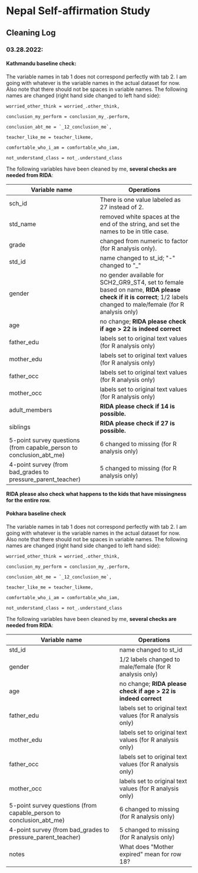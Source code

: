 # Nepal Self-affirmation Study

## Cleaning Log

### **03.28.2022**:

#### **Kathmandu baseline check:**

The variable names in tab 1 does not correspond perfectly with tab 2. I am going with whatever is the variable names in the actual dataset for now. Also note that there should not be spaces in variable names. The following names are changed (right hand side changed to left hand side):

    worried_other_think = worried_.other_think,

    conclusion_my_perform = conclusion_my_.perform,

    conclusion_abt_me = `_12_conclusion_me`,

    teacher_like_me = teacher_likeme,

    comfortable_who_i_am = comfortable_who_iam,

    not_understand_class = not_.understand_class

The following variables have been cleaned by me, **several checks are needed from RIDA**:

| Variable name                                                       | Operations                                                                                                                                                         |
|---------------------------------------------------------------------|--------------------------------------------------------------------------------------------------------------------------------------------------------------------|
| sch_id                                                              | There is one value labeled as 27 instead of 2.                                                                                                                     |
| std_name                                                            | removed white spaces at the end of the string, and set the names to be in title case.                                                                              |
| grade                                                               | changed from numeric to factor (for R analysis only).                                                                                                              |
| std_id                                                              | name changed to st_id; "-" changed to "\_"                                                                                                                         |
| gender                                                              | no gender available for SCH2_GR9_ST4, set to female based on name, **RIDA please check if it is correct**; 1/2 labels changed to male/female (for R analysis only) |
| age                                                                 | no change; **RIDA please check if age \> 22 is indeed correct**                                                                                                    |
| father_edu                                                          | labels set to original text values (for R analysis only)                                                                                                           |
| mother_edu                                                          | labels set to original text values (for R analysis only)                                                                                                           |
| father_occ                                                          | labels set to original text values (for R analysis only)                                                                                                           |
| mother_occ                                                          | labels set to original text values (for R analysis only)                                                                                                           |
| adult_members                                                       | **RIDA please check if 14 is possible.**                                                                                                                           |
| siblings                                                            | **RIDA please check if 27 is possible.**                                                                                                                           |
| 5-point survey questions (from capable_person to conclusion_abt_me) | 6 changed to missing (for R analysis only)                                                                                                                         |
| 4-point survey (from bad_grades to pressure_parent_teacher)         | 5 changed to missing (for R analysis only)                                                                                                                         |

**RIDA please also check what happens to the kids that have missingness for the entire row.**

#### Pokhara baseline check

The variable names in tab 1 does not correspond perfectly with tab 2. I am going with whatever is the variable names in the actual dataset for now. Also note that there should not be spaces in variable names. The following names are changed (right hand side changed to left hand side):

    worried_other_think = worried_.other_think,

    conclusion_my_perform = conclusion_my_.perform,

    conclusion_abt_me = `_12_conclusion_me`,

    teacher_like_me = teacher_likeme,

    comfortable_who_i_am = comfortable_who_iam,

    not_understand_class = not_.understand_class

The following variables have been cleaned by me, **several checks are needed from RIDA**:

| Variable name                                                       | Operations                                                      |
|---------------------------------------------------------------------|-----------------------------------------------------------------|
| std_id                                                              | name changed to st_id                                           |
| gender                                                              | 1/2 labels changed to male/female (for R analysis only)         |
| age                                                                 | no change; **RIDA please check if age \> 22 is indeed correct** |
| father_edu                                                          | labels set to original text values (for R analysis only)        |
| mother_edu                                                          | labels set to original text values (for R analysis only)        |
| father_occ                                                          | labels set to original text values (for R analysis only)        |
| mother_occ                                                          | labels set to original text values (for R analysis only)        |
| 5-point survey questions (from capable_person to conclusion_abt_me) | 6 changed to missing (for R analysis only)                      |
| 4-point survey (from bad_grades to pressure_parent_teacher)         | 5 changed to missing (for R analysis only)                      |
| notes                                                               | What does "Mother expired" mean for row 18?                     |
